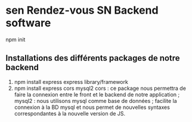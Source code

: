 # sen Rendez-vous SN Backend software
npm init
## Installations des différents packages de notre backend

1. npm install express
    express library/framework
2. npm install express cors mysql2
    cors : ce package nous permettra de faire la connexion entre le front et le backend de notre application ;
    mysql2 : nous utilisons mysql comme base de données ; facilite la connexion à la BD mysql et nous permet de nouvelles syntaxes correspondantes à la nouvelle version de JS.



